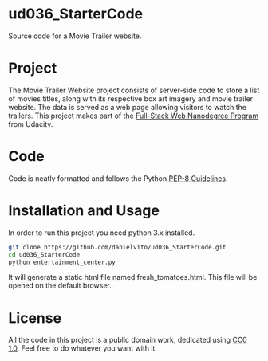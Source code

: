 # ud036_StarterCode
Source code for a Movie Trailer website.

# Project
The Movie Trailer Website project consists of server-side code to store a list of movies titles, along with its respective box art imagery and movie trailer website. The data is served as a web page allowing visitors to watch the trailers.
This project makes part of the [Full-Stack Web Nanodegree Program](https://udacity.com/course/full-stack-web-developer-nanodegree--nd004) from Udacity.

# Code
Code is neatly formatted and follows the Python [PEP-8 Guidelines](http://pep8online.com/).

# Installation and Usage
In order to run this project you need python 3.x installed.

```sh
git clone https://github.com/danielvito/ud036_StarterCode.git
cd ud036_StarterCode
python entertainment_center.py
```

It will generate a static html file named fresh_tomatoes.html. This file will be opened on the default browser.

# License
All the code in this project is a public domain work, dedicated using [CC0 1.0](https://creativecommons.org/publicdomain/zero/1.0/). Feel free to do whatever you want with it.